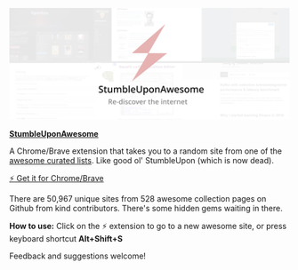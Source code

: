 <p align="center">
  <img src="header.png"/>
</p>

__[StumbleUponAwesome]()__ 

A Chrome/Brave extension that takes you to a random site from one of the [awesome curated lists](https://github.com/sindresorhus/awesome). Like good ol' StumbleUpon (which is now dead). 

[⚡️ Get it for Chrome/Brave](https://chrome.google.com/webstore/detail/stumbleuponawesome/dhfmgppomdaagdcbpccdfjpopgikcdge?authuser=3)

There are 50,967 unique sites from 528 awesome collection pages on Github from kind contributors. There's some hidden gems waiting in there. 

**How to use:**
Click on the ⚡️ extension to go to a new awesome site, or press keyboard shortcut **Alt+Shift+S**

Feedback and suggestions welcome!

